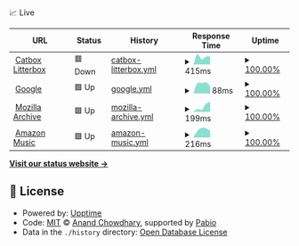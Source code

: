 📈 Live

<!--start: status pages-->
<!-- This summary is generated by Upptime (https://github.com/upptime/upptime) -->
<!-- Do not edit this manually, your changes will be overwritten -->
<!-- prettier-ignore -->
| URL | Status | History | Response Time | Uptime |
| --- | ------ | ------- | ------------- | ------ |
| <img alt="" src="https://icons.duckduckgo.com/ip3/litterbox.catbox.moe.ico" height="13"> [Catbox Litterbox](https://litterbox.catbox.moe) | 🟥 Down | [catbox-litterbox.yml](https://github.com/Howielyn/status-monitor/commits/HEAD/history/catbox-litterbox.yml) | <details><summary><img alt="Response time graph" src="./graphs/catbox-litterbox/response-time-week.png" height="20"> 415ms</summary><br><a href="https://Howielyn.github.io/status-monitor/history/catbox-litterbox"><img alt="Response time 391" src="https://img.shields.io/endpoint?url=https%3A%2F%2Fraw.githubusercontent.com%2FHowielyn%2Fstatus-monitor%2FHEAD%2Fapi%2Fcatbox-litterbox%2Fresponse-time.json"></a><br><a href="https://Howielyn.github.io/status-monitor/history/catbox-litterbox"><img alt="24-hour response time 437" src="https://img.shields.io/endpoint?url=https%3A%2F%2Fraw.githubusercontent.com%2FHowielyn%2Fstatus-monitor%2FHEAD%2Fapi%2Fcatbox-litterbox%2Fresponse-time-day.json"></a><br><a href="https://Howielyn.github.io/status-monitor/history/catbox-litterbox"><img alt="7-day response time 415" src="https://img.shields.io/endpoint?url=https%3A%2F%2Fraw.githubusercontent.com%2FHowielyn%2Fstatus-monitor%2FHEAD%2Fapi%2Fcatbox-litterbox%2Fresponse-time-week.json"></a><br><a href="https://Howielyn.github.io/status-monitor/history/catbox-litterbox"><img alt="30-day response time 419" src="https://img.shields.io/endpoint?url=https%3A%2F%2Fraw.githubusercontent.com%2FHowielyn%2Fstatus-monitor%2FHEAD%2Fapi%2Fcatbox-litterbox%2Fresponse-time-month.json"></a><br><a href="https://Howielyn.github.io/status-monitor/history/catbox-litterbox"><img alt="1-year response time 391" src="https://img.shields.io/endpoint?url=https%3A%2F%2Fraw.githubusercontent.com%2FHowielyn%2Fstatus-monitor%2FHEAD%2Fapi%2Fcatbox-litterbox%2Fresponse-time-year.json"></a></details> | <details><summary><a href="https://Howielyn.github.io/status-monitor/history/catbox-litterbox">100.00%</a></summary><a href="https://Howielyn.github.io/status-monitor/history/catbox-litterbox"><img alt="All-time uptime 99.21%" src="https://img.shields.io/endpoint?url=https%3A%2F%2Fraw.githubusercontent.com%2FHowielyn%2Fstatus-monitor%2FHEAD%2Fapi%2Fcatbox-litterbox%2Fuptime.json"></a><br><a href="https://Howielyn.github.io/status-monitor/history/catbox-litterbox"><img alt="24-hour uptime 100.00%" src="https://img.shields.io/endpoint?url=https%3A%2F%2Fraw.githubusercontent.com%2FHowielyn%2Fstatus-monitor%2FHEAD%2Fapi%2Fcatbox-litterbox%2Fuptime-day.json"></a><br><a href="https://Howielyn.github.io/status-monitor/history/catbox-litterbox"><img alt="7-day uptime 100.00%" src="https://img.shields.io/endpoint?url=https%3A%2F%2Fraw.githubusercontent.com%2FHowielyn%2Fstatus-monitor%2FHEAD%2Fapi%2Fcatbox-litterbox%2Fuptime-week.json"></a><br><a href="https://Howielyn.github.io/status-monitor/history/catbox-litterbox"><img alt="30-day uptime 99.02%" src="https://img.shields.io/endpoint?url=https%3A%2F%2Fraw.githubusercontent.com%2FHowielyn%2Fstatus-monitor%2FHEAD%2Fapi%2Fcatbox-litterbox%2Fuptime-month.json"></a><br><a href="https://Howielyn.github.io/status-monitor/history/catbox-litterbox"><img alt="1-year uptime 99.21%" src="https://img.shields.io/endpoint?url=https%3A%2F%2Fraw.githubusercontent.com%2FHowielyn%2Fstatus-monitor%2FHEAD%2Fapi%2Fcatbox-litterbox%2Fuptime-year.json"></a></details>
| <img alt="" src="https://icons.duckduckgo.com/ip3/www.google.com.ico" height="13"> [Google](https://www.google.com) | 🟩 Up | [google.yml](https://github.com/Howielyn/status-monitor/commits/HEAD/history/google.yml) | <details><summary><img alt="Response time graph" src="./graphs/google/response-time-week.png" height="20"> 88ms</summary><br><a href="https://Howielyn.github.io/status-monitor/history/google"><img alt="Response time 108" src="https://img.shields.io/endpoint?url=https%3A%2F%2Fraw.githubusercontent.com%2FHowielyn%2Fstatus-monitor%2FHEAD%2Fapi%2Fgoogle%2Fresponse-time.json"></a><br><a href="https://Howielyn.github.io/status-monitor/history/google"><img alt="24-hour response time 65" src="https://img.shields.io/endpoint?url=https%3A%2F%2Fraw.githubusercontent.com%2FHowielyn%2Fstatus-monitor%2FHEAD%2Fapi%2Fgoogle%2Fresponse-time-day.json"></a><br><a href="https://Howielyn.github.io/status-monitor/history/google"><img alt="7-day response time 88" src="https://img.shields.io/endpoint?url=https%3A%2F%2Fraw.githubusercontent.com%2FHowielyn%2Fstatus-monitor%2FHEAD%2Fapi%2Fgoogle%2Fresponse-time-week.json"></a><br><a href="https://Howielyn.github.io/status-monitor/history/google"><img alt="30-day response time 114" src="https://img.shields.io/endpoint?url=https%3A%2F%2Fraw.githubusercontent.com%2FHowielyn%2Fstatus-monitor%2FHEAD%2Fapi%2Fgoogle%2Fresponse-time-month.json"></a><br><a href="https://Howielyn.github.io/status-monitor/history/google"><img alt="1-year response time 108" src="https://img.shields.io/endpoint?url=https%3A%2F%2Fraw.githubusercontent.com%2FHowielyn%2Fstatus-monitor%2FHEAD%2Fapi%2Fgoogle%2Fresponse-time-year.json"></a></details> | <details><summary><a href="https://Howielyn.github.io/status-monitor/history/google">100.00%</a></summary><a href="https://Howielyn.github.io/status-monitor/history/google"><img alt="All-time uptime 100.00%" src="https://img.shields.io/endpoint?url=https%3A%2F%2Fraw.githubusercontent.com%2FHowielyn%2Fstatus-monitor%2FHEAD%2Fapi%2Fgoogle%2Fuptime.json"></a><br><a href="https://Howielyn.github.io/status-monitor/history/google"><img alt="24-hour uptime 100.00%" src="https://img.shields.io/endpoint?url=https%3A%2F%2Fraw.githubusercontent.com%2FHowielyn%2Fstatus-monitor%2FHEAD%2Fapi%2Fgoogle%2Fuptime-day.json"></a><br><a href="https://Howielyn.github.io/status-monitor/history/google"><img alt="7-day uptime 100.00%" src="https://img.shields.io/endpoint?url=https%3A%2F%2Fraw.githubusercontent.com%2FHowielyn%2Fstatus-monitor%2FHEAD%2Fapi%2Fgoogle%2Fuptime-week.json"></a><br><a href="https://Howielyn.github.io/status-monitor/history/google"><img alt="30-day uptime 100.00%" src="https://img.shields.io/endpoint?url=https%3A%2F%2Fraw.githubusercontent.com%2FHowielyn%2Fstatus-monitor%2FHEAD%2Fapi%2Fgoogle%2Fuptime-month.json"></a><br><a href="https://Howielyn.github.io/status-monitor/history/google"><img alt="1-year uptime 100.00%" src="https://img.shields.io/endpoint?url=https%3A%2F%2Fraw.githubusercontent.com%2FHowielyn%2Fstatus-monitor%2FHEAD%2Fapi%2Fgoogle%2Fuptime-year.json"></a></details>
| <img alt="" src="https://icons.duckduckgo.com/ip3/archive.mozilla.org.ico" height="13"> [Mozilla Archive](https://archive.mozilla.org/) | 🟩 Up | [mozilla-archive.yml](https://github.com/Howielyn/status-monitor/commits/HEAD/history/mozilla-archive.yml) | <details><summary><img alt="Response time graph" src="./graphs/mozilla-archive/response-time-week.png" height="20"> 199ms</summary><br><a href="https://Howielyn.github.io/status-monitor/history/mozilla-archive"><img alt="Response time 195" src="https://img.shields.io/endpoint?url=https%3A%2F%2Fraw.githubusercontent.com%2FHowielyn%2Fstatus-monitor%2FHEAD%2Fapi%2Fmozilla-archive%2Fresponse-time.json"></a><br><a href="https://Howielyn.github.io/status-monitor/history/mozilla-archive"><img alt="24-hour response time 354" src="https://img.shields.io/endpoint?url=https%3A%2F%2Fraw.githubusercontent.com%2FHowielyn%2Fstatus-monitor%2FHEAD%2Fapi%2Fmozilla-archive%2Fresponse-time-day.json"></a><br><a href="https://Howielyn.github.io/status-monitor/history/mozilla-archive"><img alt="7-day response time 199" src="https://img.shields.io/endpoint?url=https%3A%2F%2Fraw.githubusercontent.com%2FHowielyn%2Fstatus-monitor%2FHEAD%2Fapi%2Fmozilla-archive%2Fresponse-time-week.json"></a><br><a href="https://Howielyn.github.io/status-monitor/history/mozilla-archive"><img alt="30-day response time 213" src="https://img.shields.io/endpoint?url=https%3A%2F%2Fraw.githubusercontent.com%2FHowielyn%2Fstatus-monitor%2FHEAD%2Fapi%2Fmozilla-archive%2Fresponse-time-month.json"></a><br><a href="https://Howielyn.github.io/status-monitor/history/mozilla-archive"><img alt="1-year response time 195" src="https://img.shields.io/endpoint?url=https%3A%2F%2Fraw.githubusercontent.com%2FHowielyn%2Fstatus-monitor%2FHEAD%2Fapi%2Fmozilla-archive%2Fresponse-time-year.json"></a></details> | <details><summary><a href="https://Howielyn.github.io/status-monitor/history/mozilla-archive">100.00%</a></summary><a href="https://Howielyn.github.io/status-monitor/history/mozilla-archive"><img alt="All-time uptime 100.00%" src="https://img.shields.io/endpoint?url=https%3A%2F%2Fraw.githubusercontent.com%2FHowielyn%2Fstatus-monitor%2FHEAD%2Fapi%2Fmozilla-archive%2Fuptime.json"></a><br><a href="https://Howielyn.github.io/status-monitor/history/mozilla-archive"><img alt="24-hour uptime 100.00%" src="https://img.shields.io/endpoint?url=https%3A%2F%2Fraw.githubusercontent.com%2FHowielyn%2Fstatus-monitor%2FHEAD%2Fapi%2Fmozilla-archive%2Fuptime-day.json"></a><br><a href="https://Howielyn.github.io/status-monitor/history/mozilla-archive"><img alt="7-day uptime 100.00%" src="https://img.shields.io/endpoint?url=https%3A%2F%2Fraw.githubusercontent.com%2FHowielyn%2Fstatus-monitor%2FHEAD%2Fapi%2Fmozilla-archive%2Fuptime-week.json"></a><br><a href="https://Howielyn.github.io/status-monitor/history/mozilla-archive"><img alt="30-day uptime 100.00%" src="https://img.shields.io/endpoint?url=https%3A%2F%2Fraw.githubusercontent.com%2FHowielyn%2Fstatus-monitor%2FHEAD%2Fapi%2Fmozilla-archive%2Fuptime-month.json"></a><br><a href="https://Howielyn.github.io/status-monitor/history/mozilla-archive"><img alt="1-year uptime 100.00%" src="https://img.shields.io/endpoint?url=https%3A%2F%2Fraw.githubusercontent.com%2FHowielyn%2Fstatus-monitor%2FHEAD%2Fapi%2Fmozilla-archive%2Fuptime-year.json"></a></details>
| <img alt="" src="https://icons.duckduckgo.com/ip3/music.amazon.com.ico" height="13"> [Amazon Music](https://music.amazon.com) | 🟩 Up | [amazon-music.yml](https://github.com/Howielyn/status-monitor/commits/HEAD/history/amazon-music.yml) | <details><summary><img alt="Response time graph" src="./graphs/amazon-music/response-time-week.png" height="20"> 216ms</summary><br><a href="https://Howielyn.github.io/status-monitor/history/amazon-music"><img alt="Response time 216" src="https://img.shields.io/endpoint?url=https%3A%2F%2Fraw.githubusercontent.com%2FHowielyn%2Fstatus-monitor%2FHEAD%2Fapi%2Famazon-music%2Fresponse-time.json"></a><br><a href="https://Howielyn.github.io/status-monitor/history/amazon-music"><img alt="24-hour response time 176" src="https://img.shields.io/endpoint?url=https%3A%2F%2Fraw.githubusercontent.com%2FHowielyn%2Fstatus-monitor%2FHEAD%2Fapi%2Famazon-music%2Fresponse-time-day.json"></a><br><a href="https://Howielyn.github.io/status-monitor/history/amazon-music"><img alt="7-day response time 216" src="https://img.shields.io/endpoint?url=https%3A%2F%2Fraw.githubusercontent.com%2FHowielyn%2Fstatus-monitor%2FHEAD%2Fapi%2Famazon-music%2Fresponse-time-week.json"></a><br><a href="https://Howielyn.github.io/status-monitor/history/amazon-music"><img alt="30-day response time 216" src="https://img.shields.io/endpoint?url=https%3A%2F%2Fraw.githubusercontent.com%2FHowielyn%2Fstatus-monitor%2FHEAD%2Fapi%2Famazon-music%2Fresponse-time-month.json"></a><br><a href="https://Howielyn.github.io/status-monitor/history/amazon-music"><img alt="1-year response time 216" src="https://img.shields.io/endpoint?url=https%3A%2F%2Fraw.githubusercontent.com%2FHowielyn%2Fstatus-monitor%2FHEAD%2Fapi%2Famazon-music%2Fresponse-time-year.json"></a></details> | <details><summary><a href="https://Howielyn.github.io/status-monitor/history/amazon-music">100.00%</a></summary><a href="https://Howielyn.github.io/status-monitor/history/amazon-music"><img alt="All-time uptime 100.00%" src="https://img.shields.io/endpoint?url=https%3A%2F%2Fraw.githubusercontent.com%2FHowielyn%2Fstatus-monitor%2FHEAD%2Fapi%2Famazon-music%2Fuptime.json"></a><br><a href="https://Howielyn.github.io/status-monitor/history/amazon-music"><img alt="24-hour uptime 100.00%" src="https://img.shields.io/endpoint?url=https%3A%2F%2Fraw.githubusercontent.com%2FHowielyn%2Fstatus-monitor%2FHEAD%2Fapi%2Famazon-music%2Fuptime-day.json"></a><br><a href="https://Howielyn.github.io/status-monitor/history/amazon-music"><img alt="7-day uptime 100.00%" src="https://img.shields.io/endpoint?url=https%3A%2F%2Fraw.githubusercontent.com%2FHowielyn%2Fstatus-monitor%2FHEAD%2Fapi%2Famazon-music%2Fuptime-week.json"></a><br><a href="https://Howielyn.github.io/status-monitor/history/amazon-music"><img alt="30-day uptime 100.00%" src="https://img.shields.io/endpoint?url=https%3A%2F%2Fraw.githubusercontent.com%2FHowielyn%2Fstatus-monitor%2FHEAD%2Fapi%2Famazon-music%2Fuptime-month.json"></a><br><a href="https://Howielyn.github.io/status-monitor/history/amazon-music"><img alt="1-year uptime 100.00%" src="https://img.shields.io/endpoint?url=https%3A%2F%2Fraw.githubusercontent.com%2FHowielyn%2Fstatus-monitor%2FHEAD%2Fapi%2Famazon-music%2Fuptime-year.json"></a></details>

<!--end: status pages-->

[**Visit our status website →**](https://howielyn.github.io/status-monitor/)

## 📄 License

- Powered by: [Upptime](https://github.com/upptime/upptime)
- Code: [MIT](./LICENSE) © [Anand Chowdhary](https://anandchowdhary.com), supported by [Pabio](https://pabio.com)
- Data in the `./history` directory: [Open Database License](https://opendatacommons.org/licenses/odbl/1-0/)
